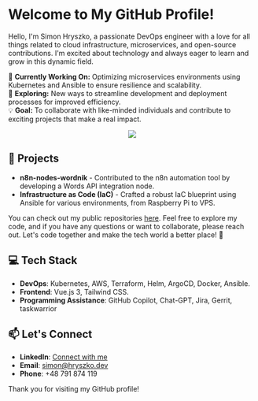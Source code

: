 # Welcome to My GitHub Profile!

Hello, I'm Simon Hryszko, a passionate DevOps engineer with a love for all things related to cloud infrastructure, microservices, and open-source contributions. I'm excited about technology and always eager to learn and grow in this dynamic field.

🔭 **Currently Working On:** Optimizing microservices environments using Kubernetes and Ansible to ensure resilience and scalability.  
🌱 **Exploring:** New ways to streamline development and deployment processes for improved efficiency.  
💡 **Goal:** To collaborate with like-minded individuals and contribute to exciting projects that make a real impact.

<p align="center">
    <img src="https://wakatime.com/share/@b74ba3c5-2883-43ca-9833-799f8a50840a/f5bff93c-b455-4b14-8605-0de83a92b4d3.svg"/>
</p>
<h2>🚀 Projects</h2>

- **n8n-nodes-wordnik** - Contributed to the n8n automation tool by developing a Words API integration node.
- **Infrastructure as Code (IaC)** - Crafted a robust IaC blueprint using Ansible for various environments, from Raspberry Pi to VPS.

You can check out my public repositories [here](https://github.com/shirobachi?tab=repositories&type=public). Feel free to explore my code, and if you have any questions or want to collaborate, please reach out. Let's code together and make the tech world a better place! 🚀


## 💻 Tech Stack

- **DevOps**: Kubernetes, AWS, Terraform, Helm, ArgoCD, Docker, Ansible.
- **Frontend**: Vue.js 3, Tailwind CSS.
- **Programming Assistance**: GitHub Copilot, Chat-GPT, Jira, Gerrit, taskwarrior

## 📫 Let's Connect

- **LinkedIn**: [Connect with me](https://www.linkedin.com/in/simon-hryszko)
- **Email**: [simon@hryszko.dev](mailto:simon-from-gh@hryszko.dev)
- **Phone**: +48 791 874 119

Thank you for visiting my GitHub profile!
